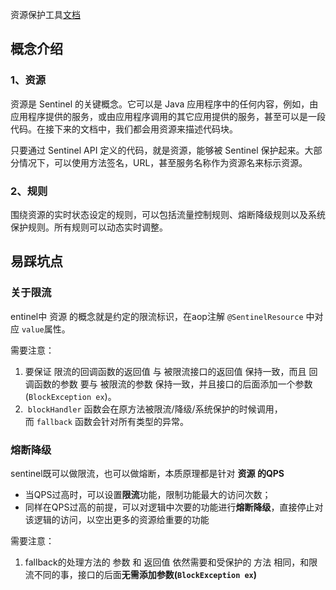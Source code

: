 资源保护工具[文档](https://sentinelguard.io/zh-cn/docs/quick-start.html)
## 概念介绍
### 1、资源

资源是 Sentinel 的关键概念。它可以是 Java 应用程序中的任何内容，例如，由应用程序提供的服务，或由应用程序调用的其它应用提供的服务，甚至可以是一段代码。在接下来的文档中，我们都会用资源来描述代码块。

只要通过 Sentinel API 定义的代码，就是资源，能够被 Sentinel 保护起来。大部分情况下，可以使用方法签名，URL，甚至服务名称作为资源名来标示资源。

### 2、规则

围绕资源的实时状态设定的规则，可以包括流量控制规则、熔断降级规则以及系统保护规则。所有规则可以动态实时调整。
## 易踩坑点
### 关于限流
entinel中 资源 的概念就是约定的限流标识，在aop注解 `@SentinelResource` 中对应 `value`属性。

需要注意：
1. 要保证 限流的回调函数的返回值 与 被限流接口的返回值 保持一致，而且 回调函数的参数 要与 被限流的参数 保持一致，并且接口的后面添加一个参数(`BlockException ex`)。
2.  `blockHandler` 函数会在原方法被限流/降级/系统保护的时候调用，而 `fallback` 函数会针对所有类型的异常。
### 熔断降级
sentinel既可以做限流，也可以做熔断，本质原理都是针对 **资源 的QPS**
- 当QPS过高时，可以设置**限流**功能，限制功能最大的访问次数；
- 同样在QPS过高的前提，可以对逻辑中次要的功能进行**熔断降级**，直接停止对该逻辑的访问，以空出更多的资源给重要的功能

需要注意：
1. fallback的处理方法的 参数 和 返回值 依然需要和受保护的 方法 相同，和限流不同的事，接口的后面**无需添加参数(`BlockException ex`)**
